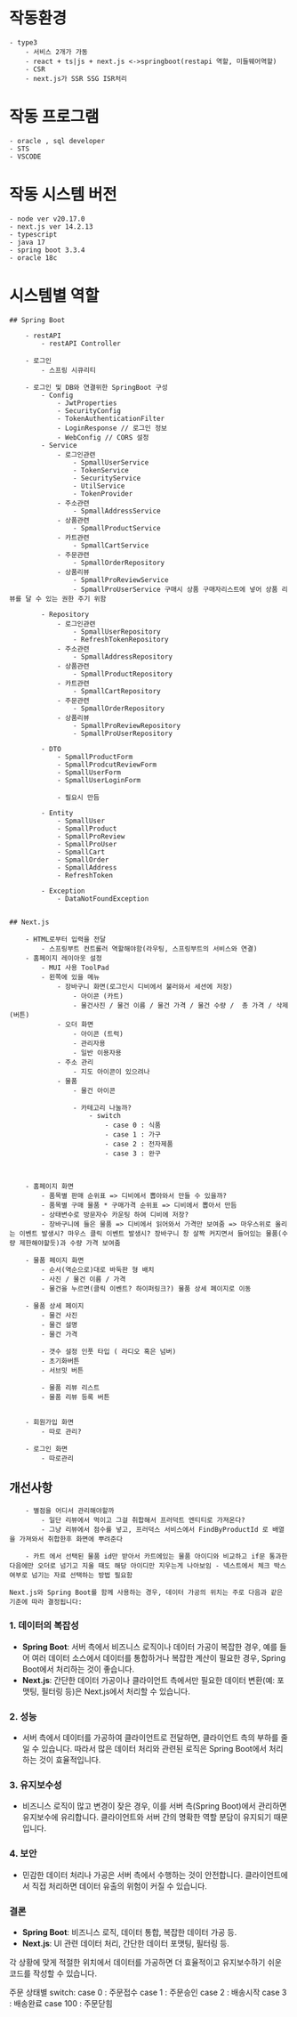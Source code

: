 # 작동환경
    - type3
        - 서비스 2개가 가동
        - react + ts|js + next.js <->springboot(restapi 역할, 미들웨어역할)
        - CSR
        - next.js가 SSR SSG ISR처리

# 작동 프로그램
    - oracle , sql developer
    - STS
    - VSCODE

# 작동 시스템 버전
    - node ver v20.17.0
    - next.js ver 14.2.13
    - typescript
    - java 17
    - spring boot 3.3.4
    - oracle 18c

# 시스템별 역할

    ## Spring Boot

        - restAPI
            - restAPI Controller

        - 로그인
            - 스프링 시큐리티

        - 로그인 및 DB와 연결위한 SpringBoot 구성
            - Config
                - JwtProperties
                - SecurityConfig
                - TokenAuthenticationFilter
                - LoginResponse // 로그인 정보
                - WebConfig // CORS 설정
            - Service
                - 로그인관련                     
                    - SpmallUserService
                    - TokenService
                    - SecurityService
                    - UtilService
                    - TokenProvider
                - 주소관련
                    - SpmallAddressService
                - 상품관련 
                    - SpmallProductService
                - 카트관련 
                    - SpmallCartService
                - 주문관련 
                    - SpmallOrderRepository
                - 상품리뷰 
                    - SpmallProReviewService
                    - SpmallProUserService 구매시 상품 구매자리스트에 넣어 상품 리뷰를 달 수 있는 권한 주기 위함

            - Repository
                - 로그인관련 
                    - SpmallUserRepository
                    - RefreshTokenRepository
                - 주소관련
                    - SpmallAddressRepository
                - 상품관련 
                    - SpmallProductRepository
                - 카트관련 
                    - SpmallCartRepository
                - 주문관련 
                    - SpmallOrderRepository
                - 상품리뷰 
                    - SpmallProReviewRepository
                    - SpmallProUserRepository

            - DTO
                - SpmallProductForm
                - SpmallProdcutReviewForm
                - SpmallUserForm
                - SpmallUserLoginForm

                - 필요시 만듬

            - Entity
                - SpmallUser 
                - SpmallProduct
                - SpmallProReview
                - SpmallProUser
                - SpmallCart
                - SpmallOrder
                - SpmallAddress
                - RefreshToken
            
            - Exception
                - DataNotFoundException


    ## Next.js

        - HTML로부터 입력을 전달
            - 스프링부트 컨트롤러 역할해야함(라우팅, 스프링부트의 서비스와 연결)
        - 홈페이지 레이아웃 설정
            - MUI 사용 ToolPad
            - 왼쪽에 있을 메뉴
                - 장바구니 화면(로그인시 디비에서 불러와서 세션에 저장)
                    - 아이콘 (카트)
                    - 물건사진 / 물건 이름 / 물건 가격 / 물건 수량 /  총 가격 / 삭제(버튼)
                - 오더 화면
                    - 아이콘 (트럭)
                    - 관리자용
                    - 일반 이용자용
                - 주소 관리
                    - 지도 아이콘이 있으려나
                - 물품
                    - 물건 아이콘

                    - 카테고리 나눌까?
                        - switch 
                            - case 0 : 식품 
                            - case 1 : 가구
                            - case 2 : 전자제품
                            - case 3 : 완구
                    
                                            
                
        - 홈페이지 화면
            - 품목별 판매 순위표 => 디비에서 뽑아와서 만들 수 있을까?
            - 품목별 구매 물품 * 구매가격 순위표 => 디비에서 뽑아서 만듬
            - 상태변수로 방문자수 카운팅 하여 디비에 저장? 
            - 장바구니에 들은 물품 => 디비에서 읽어와서 가격만 보여줌 => 마우스위로 올리는 이벤트 발생시? 마우스 클릭 이벤트 발생시? 장바구니 창 살짝 커지면서 들어있는 물품(수량 제한해야할듯)과 수량 가격 보여줌

        - 물품 페이지 화면
            - 순서(역순으로)대로 바둑판 형 배치
            - 사진 / 물건 이름 / 가격
            - 물건을 누르면(클릭 이벤트? 하이퍼링크?) 물품 상세 페이지로 이동
        
        - 물품 상세 페이지
            - 물건 사진
            - 물건 설명
            - 물건 가격

            - 갯수 설정 인풋 타입 ( 라디오 혹은 넘버)
            - 초기화버튼
            - 서브밋 버튼

            - 물품 리뷰 리스트
            - 물품 리뷰 등록 버튼


        - 회원가입 화면 
            - 따로 관리?

        - 로그인 화면
            - 따로관리
        
## 개선사항        
        - 별점을 어디서 관리해야할까
            - 일단 리뷰에서 먹이고 그걸 취합해서 프러덕트 엔티티로 가져온다?
            - 그냥 리뷰에서 점수를 넣고, 프러덕스 서비스에서 FindByProductId 로 배열을 가져와서 취합한후 화면에 뿌려준다

        - 카트 에서 선택된 물품 id만 받아서 카트에있는 물품 아이디와 비교하고 if문 통과한 다음에만 오더로 넘기고 지울 때도 해당 아이디만 지우는게 나아보임 - 넥스트에서 체크 박스 여부로 넘기는 자료 선택하는 방법 필요함

    Next.js와 Spring Boot를 함께 사용하는 경우, 데이터 가공의 위치는 주로 다음과 같은 기준에 따라 결정됩니다:

### 1. **데이터의 복잡성**
   - **Spring Boot**: 서버 측에서 비즈니스 로직이나 데이터 가공이 복잡한 경우, 예를 들어 여러 데이터 소스에서 데이터를 통합하거나 복잡한 계산이 필요한 경우, Spring Boot에서 처리하는 것이 좋습니다.
   - **Next.js**: 간단한 데이터 가공이나 클라이언트 측에서만 필요한 데이터 변환(예: 포맷팅, 필터링 등)은 Next.js에서 처리할 수 있습니다.

### 2. **성능**
   - 서버 측에서 데이터를 가공하여 클라이언트로 전달하면, 클라이언트 측의 부하를 줄일 수 있습니다. 따라서 많은 데이터 처리와 관련된 로직은 Spring Boot에서 처리하는 것이 효율적입니다.

### 3. **유지보수성**
   - 비즈니스 로직이 많고 변경이 잦은 경우, 이를 서버 측(Spring Boot)에서 관리하면 유지보수에 유리합니다. 클라이언트와 서버 간의 명확한 역할 분담이 유지되기 때문입니다.

### 4. **보안**
   - 민감한 데이터 처리나 가공은 서버 측에서 수행하는 것이 안전합니다. 클라이언트에서 직접 처리하면 데이터 유출의 위험이 커질 수 있습니다.

### 결론
- **Spring Boot**: 비즈니스 로직, 데이터 통합, 복잡한 데이터 가공 등.
- **Next.js**: UI 관련 데이터 처리, 간단한 데이터 포맷팅, 필터링 등.

각 상황에 맞게 적절한 위치에서 데이터를 가공하면 더 효율적이고 유지보수하기 쉬운 코드를 작성할 수 있습니다.

주문 상태별 switch:
case 0 : 주문접수
case 1 : 주문승인
case 2 : 배송시작
case 3 : 배송완료
case 100 : 주문닫힘
        








